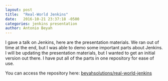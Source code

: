 ```yaml
---
layout: post
title:  "Real-World Jenkins"
date:   2016-10-21 23:37:18 -0500
categories: jenkins presentation
author: Antonio Beyah
---
```

I gave a talk on Jenkins, here are the presentation materials.  We ran out of time at the end, but I was able to demo some important parts about Jenkins.  I will be updating the presentation materials, but I wanted to get an initial version out there.  I have put all of the parts in one repository for ease of use.

You can access the repository here: [beyahsolutions/real-world-jenkins](https://github.com/beyahsolutions/real-world-jenkins)

